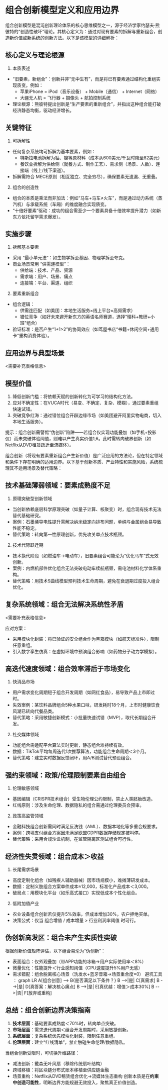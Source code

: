# 组合创新模型定义和应用边界
组合创新模型是混沌创新理论体系的核心思维模型之一，源于经济学家约瑟夫·熊彼特的“创造性破坏”理论。其核心定义为：​通过对现有要素的拆解与重新组合，创造新价值或新系统的创新方法。以下是该模型的详细解析：

## 核心定义与理论根源
1. 本质表述 
  - ​“旧要素，新组合”​​：创新并非“无中生有”，而是将已有要素通过结构化重组实现质变。例如： 
    - 苹果iPhone = iPod（音乐设备） + Mobile（通信） + Internet（网络）
    - 大疆无人机 = 飞行器 + 摄像头 + 航拍控制系统
  - 理论根源​：熊彼特提出创新是“生产要素的重新组合”，并指出这种组合能打破经济静态均衡，驱动经济增长。

## 关键特征
1. 可拆解性
  - 任何复杂系统均可拆解为基本要素，例如： 
    - 特斯拉电池拆解为钴、镍等原材料（成本从600美元/千瓦时降至82美元）
    - 餐饮业拆解为供给侧（就餐方式、制作工艺）、需求侧（场景、人数）、连接端（线上/线下渠道）。
  - 拆解需符合 MECE原则​（相互独立、完全穷尽），确保要素无遗漏、无重叠。
2. 组合的创造性
  - 组合的本质是乘法而非加法​：例如“马车+马车≠火车”，而是通过动力系统（蒸汽机）与承载系统（车厢）的维度融合实现质变。
  - ​“十倍好要素”驱动​：成功的组合需至少一个要素具备十倍效率提升潜力（如新东方依托留学需求爆发）。

## 实施步骤
1. 拆解基本要素
  - 采用 ​“最小单元法”​​：如生物学拆至基因、物理学拆至夸克。
  - 商业场景常用 ​“供需连模型”​​： 
    - 供给端​：技术、产品、资源
    - 需求端​：用户、场景、痛点
    - 连接端​：平台、渠道、组织
2. 要素重新组合
  - 组合逻辑​： 
    - 供需连匹配（如美团：本地生活服务×线上平台×高频需求）
    - 错位竞争（如好未来避开新东方的英语名师赛道，选择“理科+教研+小班”组合）
  - 验证标准​：是否产生“1+1>2”的协同效应（如茑屋书店“书籍+休闲空间+通用卡”重构消费体验）。

## 应用边界与典型场景

<需要补充表格信息>

## 模型价值
1. 降低创新门槛​：将依赖天赋的创新转化为可学习的结构化方法。
2. 应对不确定性​：在VUCA时代（易变、不确定、复杂、模糊），通过要素重组快速试错。
3. 突破竞争红海​：通过错位组合开辟边缘市场（如美团避开阿里实物电商，切入本地生活服务）。

提示​：组合创新需警惕 ​“伪创新”陷阱——若组合仅实现功能叠加（如手机+投影仪）而未突破体验阈值，则难以产生真实价值1,6。此时需转向破界创新​（如Netflix从DVD租赁跃迁至流媒体）。

组合创新（将现有要素重新组合产生新价值）是广泛应用的方法论，但在特定领域和条件下存在明确的适用边界。以下基于创新本质、产业特性和实施风险，系统梳理其不适用场景及替代策略：

## 技术基础薄弱领域：要素成熟度不足
1. 原理突破型创新领域
  - 当创新依赖底层科学原理突破​（如量子计算、核聚变）时，组合现有技术无法替代基础研究。
  - 案例：石墨烯导电性提升需解决纳米级定向排布问题，单纯与金属组合易导致性能不稳定。
  - 替代策略​：转向第一性原理创新，优先攻关单点技术瓶颈。
2. 技术代际跃迁期
  - 技术换代阶段（如燃油车→电动车），旧要素组合可能沦为“优化马车”式无效创新。
  - 案例：内燃机部件优化组合无法突破电动车续航瓶颈，需电池材料化学体系重构。
  - 替代策略​：用技术S曲线模型预判技术生命周期，避免在衰退期过度投入组合优化。

## 复杂系统领域：组合无法解决系统性矛盾

<需要补充表格信息>

应对方案​：
- 采用模块化封装​：将已验证的安全组合作为黑箱模块（如航天标准件），限制任意重组。
- 引入数字孪生仿真​：在虚拟环境中预演组合影响（如药物分子动力学模拟）。

## 高迭代速度领域：组合效率滞后于市场变化
1. 快消品市场
  - 用户需求变化周期短于组合开发周期（如网红食品），易导致产品上市即过时。
  - 失效案例：某饮料品牌组合5种水果口味，研发耗时18个月，上市时健康饮食风潮已转向代餐品类。
  - 替代策略​：采用敏捷创新模式​：小批量快速试错（MVP），取代长期组合开发。
2. 社交媒体领域
  - 功能组合需适配平台算法实时更新，静态组合难持续有效。
  - 数据：TikTok平均每周迭代1次推荐算法，功能组合生命周期＜3个月。
  - 替代策略​：建立实时数据反馈闭环，用A/B测试替代预设组合。

## 强约束领域：政策/伦理限制要素自由组合
1. 伦理敏感领域
  - 基因编辑（CRISPR技术组合）受生物伦理公约限制，禁止人类胚胎改造。
  - 红线原则​：涉及生命伦理、数据隐私的组合需通过伦理委员会预审。
2. 政策高监管领域
  - 金融科技组合创新需同时满足反洗钱（AML）、数据本地化等多重合规要求。
  - 案例：跨境支付组合方案因未满足欧盟GDPR数据存储规定被叫停。
  - 替代策略​：采用合规沙盒机制，在监管隔离区测试组合可行性。

## 经济性失灵领域：组合成本＞收益
1. 长尾需求场景
  - 高度定制化组合（如残疾人辅助器械）因市场规模小，难摊薄研发成本。
  - 数据：定制义肢组合方案单件成本≈12,000，标准化产品成本＜3,000。
  - 破局点​：用模块化平台​（如乐高式接口）实现低成本个性化组合。
2. 低附加值产业
  - 农业设备组合创新若仅提升5%效率，但成本增加30%，农户拒绝买单。
  - 决策公式​：仅当 组合增值 / 成本增量 > 行业利润率阈值 时可行。

## 伪创新高发区：组合未产生实质性突破
根据创新价值矩阵评估，以下组合易沦为“伪创新”：
- 表面组合​：仅外观叠加（带APP功能的冰箱→用户实际使用率＜8%）
- 微量优化​：性能提升＜行业感知阈值（CPU速度提升5%用户无感）
- 需求错配​：组合脱离核心场景（洗发水+蓝牙音箱→场景重合度=0）
避坑工具​：
graph LR
    A[组合创意] --> B{是否满足以下条件？}
    B -->|是| C[真需求]
    B -->|是| D[真答案：解决核心痛点]
    B -->|是| E[真优越：增值＞成本30%]
    B -->|否| F[放弃或重构]

## 总结：组合创新边界决策指南
1. **技术层面**​：基础要素成熟度＜70%时，转向单点突破。
2. **市场层面**​：需求迭代周期＜组合开发周期时，采用敏捷创新。
3. **系统层面**​：复杂系统优先模块化封装，限制任意重组。
4. **伦理层面**​：建立“红线清单”，禁止触碰生命伦理/数据隐私。

当组合创新受限时，可切换升维路径​：
- 减法创新​：戴森无叶风扇（移除传统扇叶结构）
- 跨域移植​：将区块链分布式账本移植至供应链金融
- 场景重构​：Netflix从DVD租赁组合优化→流媒体生态重构
创新本质是在**约束中创造可能性**，明晰边界方能规避无效投入，聚焦真正价值创造。